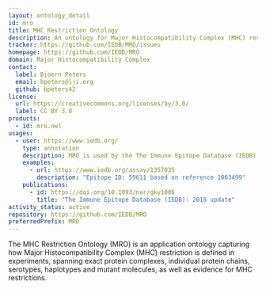 ```yaml
---
layout: ontology_detail
id: mro
title: MHC Restriction Ontology
description: An ontology for Major Histocompatibility Complex (MHC) restriction in experiments
tracker: https://github.com/IEDB/MRO/issues
homepage: https://github.com/IEDB/MRO
domain: Major Histocompatibility Complex
contact:
  label: Bjoern Peters
  email: bpeters@lji.org
  github: bpeters42
license:
  url: https://creativecommons.org/licenses/by/3.0/
  label: CC BY 3.0
products:
  - id: mro.owl
usages:
  - user: https://www.iedb.org/
    type: annotation
    description: MRO is used by the The Immune Epitope Database (IEDB) annotations
    examples:
      - url: https://www.iedb.org/assay/1357035
        description: "Epitope ID: 59611 based on reference 1003499"
    publications:
      - id: https://doi.org/10.1093/nar/gky1006
        title: "The Immune Epitope Database (IEDB): 2018 update"
activity_status: active
repository: https://github.com/IEDB/MRO
preferredPrefix: MRO
---
```


The MHC Restriction Ontology (MRO) is an application ontology capturing how Major Histocompatibility Complex (MHC) restriction is defined in experiments, spanning exact protein complexes, individual protein chains, serotypes, haplotypes and mutant molecules, as well as evidence for MHC restrictions.
